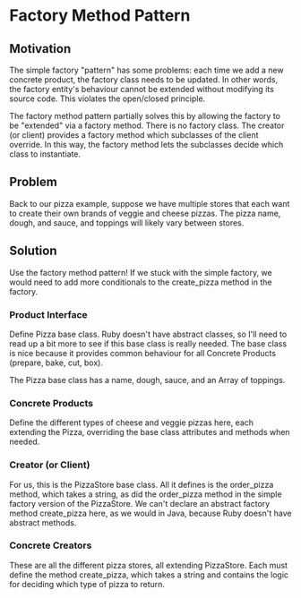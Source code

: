 # Factory Method Pattern

## Motivation

The simple factory "pattern" has some problems: each time we add a new concrete
product, the factory class needs to be updated.  In other words, the factory
entity's behaviour cannot be extended without modifying its source code.  This
violates the open/closed principle.

The factory method pattern partially solves this by allowing the factory to be
"extended" via a factory method.  There is no factory class.  The creator (or
client) provides a factory method which subclasses of the client override.  In
this way, the factory method lets the subclasses decide which class to
instantiate.

## Problem

Back to our pizza example, suppose we have multiple stores that each want to
create their own brands of veggie and cheese pizzas.  The pizza name, dough,
and sauce, and toppings will likely vary between stores.

## Solution

Use the factory method pattern!  If we stuck with the simple factory, we would
need to add more conditionals to the create\_pizza method in the factory.

### Product Interface

Define Pizza base class.  Ruby doesn't have abstract classes, so I'll need to
read up a bit more to see if this base class is really needed.  The base class
is nice because it provides common behaviour for all Concrete Products (prepare,
bake, cut, box).

The Pizza base class has a name, dough, sauce, and an Array of toppings.

### Concrete Products

Define the different types of cheese and veggie pizzas here, each extending the
Pizza, overriding the base class attributes and methods when needed.

### Creator (or Client)

For us, this is the PizzaStore base class.  All it defines is the
order\_pizza method, which takes a string, as did the order\_pizza method in
the simple factory version of the PizzaStore.  We can't declare an abstract
factory method create\_pizza here, as we would in Java, because Ruby doesn't
have abstract methods.

### Concrete Creators

These are all the different pizza stores, all extending PizzaStore.  Each must
define the method create\_pizza, which takes a string and contains the logic for
deciding which type of pizza to return.
